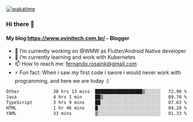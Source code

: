 [![wakatime](https://wakatime.com/badge/user/d5892087-17e6-46ab-8384-91a71a9b88d8.svg)](https://wakatime.com/@d5892087-17e6-46ab-8384-91a71a9b88d8)
### Hi there 👋

#### My blog https://www.ovinitech.com.br/ - Blogger

- 🔭 I’m currently working on @WMW as Flutter/Android Native developer
- 🌱 I’m currently learning and work with Kubernetes
- 📫 How to reach me: fernando.rosaink@gmail.com 
- ⚡ Fun fact: When i saw my first code i swore i would never work with programming, and here we are today :)

<!--START_SECTION:waka-->

```txt
Other             30 hrs 13 mins  ██████████████████▒░░░░░░   72.90 %
Java              4 hrs 1 min     ██▒░░░░░░░░░░░░░░░░░░░░░░   09.70 %
TypeScript        3 hrs 9 mins    ██░░░░░░░░░░░░░░░░░░░░░░░   07.63 %
HTML              1 hr 46 mins    █░░░░░░░░░░░░░░░░░░░░░░░░   04.28 %
YAML              33 mins         ▒░░░░░░░░░░░░░░░░░░░░░░░░   01.33 %
```

<!--END_SECTION:waka-->
